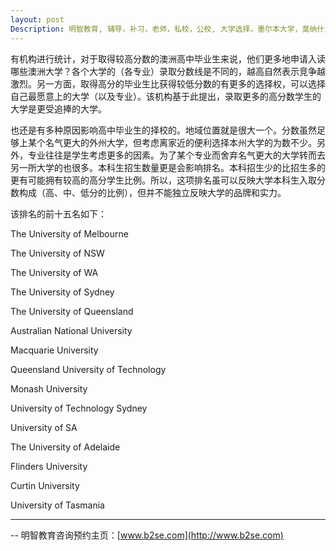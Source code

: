 ```yaml
---
layout: post
Description: 明智教育, 辅导，补习，老师，私校，公校, 大学选择，墨尔本大学，莫纳什大学，排名， Universities Selection, Private Schools, Selective Schools, Writing tutoring, Interviews tutoring, Resume Writing 
---
```


有机构进行统计，对于取得较高分数的澳洲高中毕业生来说，他们更多地申请入读哪些澳洲大学？各个大学的（各专业）录取分数线是不同的，越高自然表示竞争越激烈。另一方面，取得高分的毕业生比获得较低分数的有更多的选择权，可以选择自己最愿意上的大学（以及专业）。该机构基于此提出，录取更多的高分数学生的大学是更受追捧的大学。

也还是有多种原因影响高中毕业生的择校的。地域位置就是很大一个。分数虽然足够上某个名气更大的外州大学，但考虑离家近的便利选择本州大学的为数不少。另外，专业往往是学生考虑更多的因素。为了某个专业而舍弃名气更大的大学转而去另一所大学的也很多。本科生招生数量更是会影响排名。本科招生少的比招生多的更有可能拥有较高的高分学生比例。所以，这项排名虽可以反映大学本科生入取分数构成（高、中、低分的比例），但并不能独立反映大学的品牌和实力。

该排名的前十五名如下：

The University of Melbourne

The University of NSW

The University of WA

The University of Sydney

The University of Queensland

Australian National University

Macquarie University

Queensland University of Technology

Monash University

University of Technology Sydney

University of SA

The University of Adelaide

Flinders University

Curtin University

University of Tasmania
	
--------
-- 明智教育咨询预约主页：[www.b2se.com](http://www.b2se.com)

